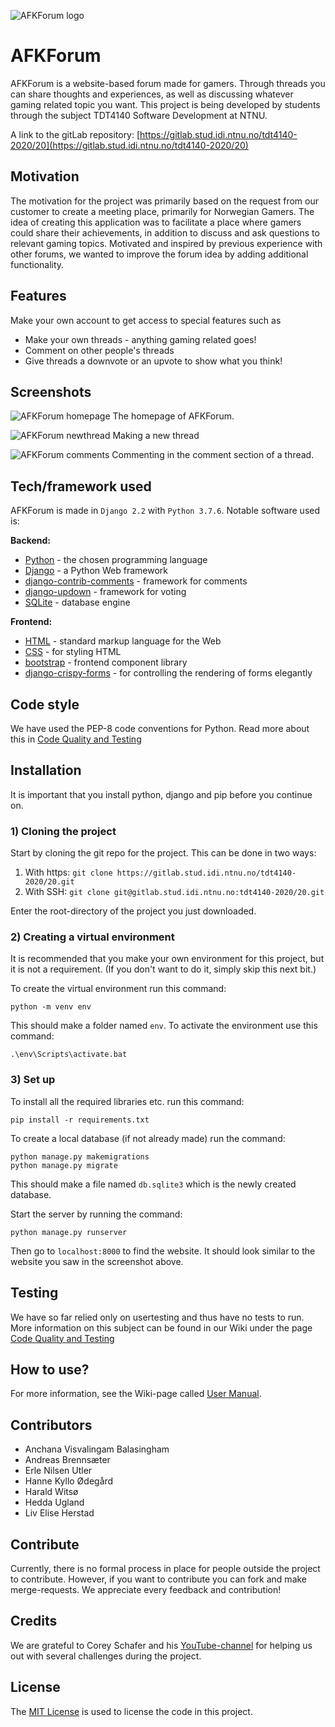 ![AFKForum logo](media/AFK.PNG "logo")


# AFKForum

AFKForum is a website-based forum made for gamers. Through threads you can share thoughts and experiences, as well as discussing whatever gaming related topic you want. 
This project is being developed by students through the subject TDT4140 Software Development at NTNU.

A link to the gitLab repository: [https://gitlab.stud.idi.ntnu.no/tdt4140-2020/20](https://gitlab.stud.idi.ntnu.no/tdt4140-2020/20)

## Motivation

The motivation for the project was primarily based on the request from our customer to create a meeting place, primarily for Norwegian Gamers.
The idea of creating this application was to facilitate a place where gamers could share their achievements, in addition to discuss and ask questions to relevant gaming topics.
Motivated and inspired by previous experience with other forums, we wanted to improve the forum idea by adding additional functionality.

## Features
Make your own account to get access to special features such as
 - Make your own threads - anything gaming related goes!
 - Comment on other people's threads
 - Give threads a downvote or an upvote to show what you think!

## Screenshots
![AFKForum homepage](media/homepage.png "homepage")
The homepage of AFKForum.

![AFKForum newthread](media/newthread.png "new thread")
Making a new thread

![AFKForum comments](media/comments.png "comments")
Commenting in the comment section of a thread.

## Tech/framework used
AFKForum is made in `Django 2.2` with `Python 3.7.6`. Notable software used is:

**Backend:**
 - [Python](https://www.python.org/) - the chosen programming language
 - [Django](https://www.djangoproject.com/) - a Python Web framework
 - [django-contrib-comments](https://django-contrib-comments.readthedocs.io/en/latest/index.html) - framework for comments
 - [django-updown](https://github.com/weluse/django-updown) - framework for voting
 - [SQLite](https://www.sqlite.org/index.html) - database engine
 
 **Frontend:**
 - [HTML](https://www.w3schools.com/html/) - standard markup language for the Web
 - [CSS](https://www.w3schools.com/css/) - for styling HTML
 - [bootstrap](https://getbootstrap.com/) - frontend component library
 - [django-crispy-forms](https://django-crispy-forms.readthedocs.io/en/latest/) - for controlling the rendering of forms elegantly

## Code style
We have used the PEP-8 code conventions for Python. Read more about this in [Code Quality and Testing](https://www.w3schools.com/css/)


## Installation
It is important that you install python, django and pip before you continue on.

### 1) Cloning the project
Start by cloning the git repo for the project. This can be done in two ways:

1. With https:
	 ```git clone https://gitlab.stud.idi.ntnu.no/tdt4140-2020/20.git```
2. With SSH:
  ```git clone git@gitlab.stud.idi.ntnu.no:tdt4140-2020/20.git```

Enter the root-directory of the project you just downloaded.

### 2) Creating a virtual environment
It is recommended that you make your own environment for this project, but it is not a requirement. (If you don't want to do it, simply skip this next bit.)

To create the virtual environment run this command:
```
python -m venv env
```
This should make a folder named `env`. To activate the environment use this command:
```
.\env\Scripts\activate.bat
```

### 3) Set up
To install all the required libraries etc. run this command:
```
pip install -r requirements.txt
```
To create a local database (if not already made) run the command:
```
python manage.py makemigrations
python manage.py migrate
```
This should make a file named `db.sqlite3` which is the newly created database.

Start the server by running the command:
```
python manage.py runserver
```
Then go to `localhost:8000` to find the website. It should look similar to the website you saw in the screenshot above.

## Testing
We have so far relied only on usertesting and thus have no tests to run. More information on this subject can be found in our Wiki under the page [Code Quality and Testing](https://gitlab.stud.idi.ntnu.no/tdt4140-2020/20/-/wikis/Code-Quality-and-Testing#testing)

## How to use?
For more information, see the Wiki-page called [User Manual](https://gitlab.stud.idi.ntnu.no/tdt4140-2020/20/-/wikis/User%20Manual ). 

## Contributors
 - Anchana Visvalingam Balasingham
 - Andreas Brennsæter
 - Erle Nilsen Utler
 - Hanne Kyllo Ødegård
 - Harald Witsø
 - Hedda Ugland
 - Liv Elise Herstad

## Contribute
Currently, there is no formal process in place for people outside the project to contribute. However, if you want to contribute you can fork and make merge-requests. We appreciate every feedback and contribution!

## Credits
We are grateful to Corey Schafer and his [YouTube-channel](https://www.youtube.com/user/schafer5) for helping us out with several challenges during the project. 

## License

The [MIT License](https://opensource.org/licenses/mit-license.php) is used to license the code in this project. 